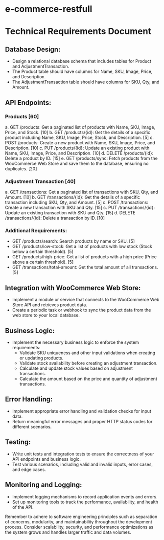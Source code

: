 # e-commerce-restfull

# Technical Requirements Document

## Database Design:

- Design a relational database schema that includes tables for Product and AdjustmentTransaction.
- The Product table should have columns for Name, SKU, Image, Price, and Description.
- The AdjustmentTransaction table should have columns for SKU, Qty, and Amount.

## API Endpoints:

### Products [60]

a. GET /products: Get a paginated list of products with Name, SKU, Image, Price, and Stock. [10]
b. GET /products/{id}: Get the details of a specific product including Name, SKU, Image, Price, Stock, and Description. [5]
c. POST /products: Create a new product with Name, SKU, Image, Price, and Description. [10]
c. PUT /products/{id}: Update an existing product with Name, SKU, Image, Price, and Description. [10]
d. DELETE /products/{id}: Delete a product by ID. [15]
e. GET /products/sync: Fetch products from the WooCommerce Web Store and save them to the database, ensuring no duplicates. [20]

### Adjustment Transaction [40]

a. GET /transactions: Get a paginated list of transactions with SKU, Qty, and Amount. [10]
b. GET /transactions/{id}: Get the details of a specific transaction including SKU, Qty, and Amount. [5]
c. POST /transactions: Create a new transaction with SKU and Qty. [15]
c. PUT /transactions/{id}: Update an existing transaction with SKU and Qty. [15]
d. DELETE /transactions/{id}: Delete a transaction by ID. [10]

### Additional Requirements:

- GET /products/search: Search products by name or SKU. [5]
- GET /products/low-stock: Get a list of products with low stock (Stock below a certain threshold). [5]
- GET /products/high-price: Get a list of products with a high price (Price above a certain threshold). [5]
- GET /transactions/total-amount: Get the total amount of all transactions. [5]


## Integration with WooCommerce Web Store:

- Implement a module or service that connects to the WooCommerce Web Store API and retrieves product data.
- Create a periodic task or webhook to sync the product data from the web store to your local database.

## Business Logic:

- Implement the necessary business logic to enforce the system requirements:
  - Validate SKU uniqueness and other input validations when creating or updating products.
  - Validate stock availability before creating an adjustment transaction.
  - Calculate and update stock values based on adjustment transactions.
  - Calculate the amount based on the price and quantity of adjustment transactions.

## Error Handling:

- Implement appropriate error handling and validation checks for input data.
- Return meaningful error messages and proper HTTP status codes for different scenarios.

## Testing:

- Write unit tests and integration tests to ensure the correctness of your API endpoints and business logic.
- Test various scenarios, including valid and invalid inputs, error cases, and edge cases.

## Monitoring and Logging:

- Implement logging mechanisms to record application events and errors.
- Set up monitoring tools to track the performance, availability, and health of the API.

Remember to adhere to software engineering principles such as separation of concerns, modularity, and maintainability throughout the development process. Consider scalability, security, and performance optimizations as the system grows and handles larger traffic and data volumes.
